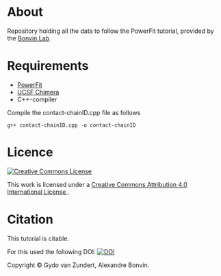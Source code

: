 About
=====

Repository holding all the data to follow the PowerFit tutorial, provided by
the [Bonvin Lab][link-bonvinlab].


Requirements
============

* [PowerFit][link-powerfit]
* [UCSF Chimera][link-chimera]
* C++-compiler

Compile the contact-chainID.cpp file as follows

    g++ contact-chainID.cpp -o contact-chainID


Licence
=======

<a rel="license" href="http://creativecommons.org/licenses/by/4.0/">
    <img alt="Creative Commons License" style="border-width:0"
         src="https://i.creativecommons.org/l/by/4.0/88x31.png" />
</a>
<br />

This work is licensed under a 
<a rel="license" href="http://creativecommons.org/licenses/by/4.0/">
    Creative Commons Attribution 4.0 International License
</a>.


Citation
========

This tutorial is citable.

For this used the following DOI: [![DOI](https://zenodo.org/badge/21589/haddocking/powerfit-tutorial.svg)](https://zenodo.org/badge/latestdoi/21589/haddocking/powerfit-tutorial)

Copyright © Gydo van Zundert, Alexandre Bonvin.


[link-bonvinlab]: http://www.bonvinlab.org/education/powerfit-tutorial "Bonvin Lab"
[link-powerfit]: https://github.com/haddocking/powerfit "PowerFit"
[link-chimera]: https://www.cgl.ucsf.edu/chimera/ "UCSF Chimera"
